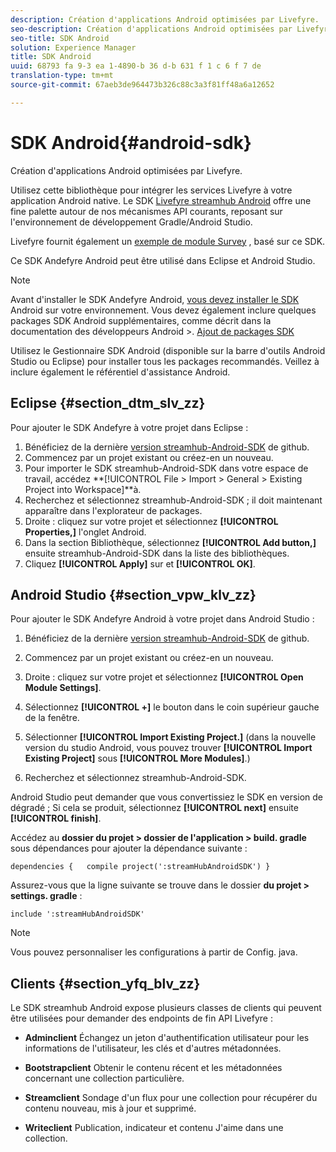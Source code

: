 ```yaml
---
description: Création d'applications Android optimisées par Livefyre.
seo-description: Création d'applications Android optimisées par Livefyre.
seo-title: SDK Android
solution: Experience Manager
title: SDK Android
uuid: 68793 fa 9-3 ea 1-4890-b 36 d-b 631 f 1 c 6 f 7 de
translation-type: tm+mt
source-git-commit: 67aeb3de964473b326c88c3a3f81ff48a6a12652

---
```



# SDK Android{#android-sdk}

Création d'applications Android optimisées par Livefyre.

Utilisez cette bibliothèque pour intégrer les services Livefyre à votre application Android native. Le SDK [Livefyre streamhub Android](https://github.com/Livefyre/StreamHub-Android-SDK) offre une fine palette autour de nos mécanismes API courants, reposant sur l'environnement de développement Gradle/Android Studio.

Livefyre fournit également un [exemple de module Survey](https://github.com/Livefyre/StreamHub-iOS-Reviews-App) , basé sur ce SDK.

Ce SDK Andefyre Android peut être utilisé dans Eclipse et Android Studio.

>[!NOTE]
>
>Avant d'installer le SDK Andefyre Android, [vous devez installer le SDK](https://developer.android.com/sdk/index.html) Android sur votre environnement. Vous devez également inclure quelques packages SDK Android supplémentaires, comme décrit dans la documentation des développeurs Android >.
>[Ajout de packages SDK](https://developer.android.com/sdk/installing/adding-packages.html)

Utilisez le Gestionnaire SDK Android (disponible sur la barre d'outils Android Studio ou Eclipse) pour installer tous les packages recommandés. Veillez à inclure également le référentiel d'assistance Android.

## Eclipse {#section_dtm_slv_zz}

Pour ajouter le SDK Andefyre à votre projet dans Eclipse :

1. Bénéficiez de la dernière [version streamhub-Android-SDK](https://github.com/Livefyre/StreamHub-Android-SDK) de github.
1. Commencez par un projet existant ou créez-en un nouveau.
1. Pour importer le SDK streamhub-Android-SDK dans votre espace de travail, accédez **[!UICONTROL File > Import > General > Existing Project into Workspace]**à.
1. Recherchez et sélectionnez streamhub-Android-SDK ; il doit maintenant apparaître dans l'explorateur de packages.
1. Droite : cliquez sur votre projet et sélectionnez **[!UICONTROL Properties,]** l'onglet Android.
1. Dans la section Bibliothèque, sélectionnez **[!UICONTROL Add button,]** ensuite streamhub-Android-SDK dans la liste des bibliothèques.
1. Cliquez **[!UICONTROL Apply]** sur et **[!UICONTROL OK]**.

## Android Studio {#section_vpw_klv_zz}

Pour ajouter le SDK Andefyre Android à votre projet dans Android Studio :

1. Bénéficiez de la dernière [version streamhub-Android-SDK](https://github.com/Livefyre/StreamHub-Android-SDK) de github.
1. Commencez par un projet existant ou créez-en un nouveau.
1. Droite : cliquez sur votre projet et sélectionnez **[!UICONTROL Open Module Settings]**.
1. Sélectionnez **[!UICONTROL +]** le bouton dans le coin supérieur gauche de la fenêtre.
1. Sélectionner **[!UICONTROL Import Existing Project.]** (dans la nouvelle version du studio Android, vous pouvez trouver **[!UICONTROL Import Existing Project]** sous **[!UICONTROL More Modules]**.)

1. Recherchez et sélectionnez streamhub-Android-SDK.

Android Studio peut demander que vous convertissiez le SDK en version de dégradé ; Si cela se produit, sélectionnez **[!UICONTROL next]** ensuite **[!UICONTROL finish]**.

Accédez au **dossier du projet > dossier de l'application > build. gradle** sous dépendances pour ajouter la dépendance suivante :

```
dependencies {   compile project(':streamHubAndroidSDK') } 
```

Assurez-vous que la ligne suivante se trouve dans le dossier **du projet > settings. gradle** :

```
include ':streamHubAndroidSDK' 
```

>[!NOTE]
>
>Vous pouvez personnaliser les configurations à partir de Config. java.

## Clients {#section_yfq_blv_zz}

Le SDK streamhub Android expose plusieurs classes de clients qui peuvent être utilisées pour demander des endpoints de fin API Livefyre :

* **Adminclient** Échangez un jeton d'authentification utilisateur pour les informations de l'utilisateur, les clés et d'autres métadonnées.

* **Bootstrapclient** Obtenir le contenu récent et les métadonnées concernant une collection particulière.

* **Streamclient** Sondage d'un flux pour une collection pour récupérer du contenu nouveau, mis à jour et supprimé.

* **Writeclient** Publication, indicateur et contenu J'aime dans une collection.

